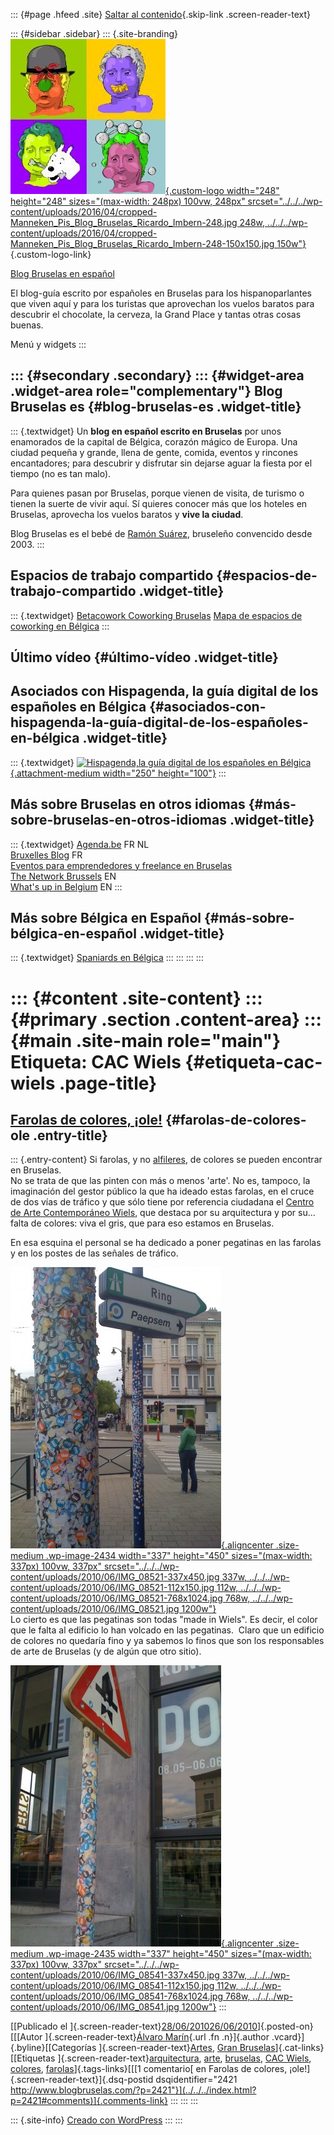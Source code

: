 ::: {#page .hfeed .site}
[Saltar al contenido](index.html#content){.skip-link
.screen-reader-text}

::: {#sidebar .sidebar}
::: {.site-branding}
[![](../../../wp-content/uploads/2016/04/cropped-Manneken_Pis_Blog_Bruselas_Ricardo_Imbern-248.jpg){.custom-logo
width="248" height="248" sizes="(max-width: 248px) 100vw, 248px"
srcset="../../../wp-content/uploads/2016/04/cropped-Manneken_Pis_Blog_Bruselas_Ricardo_Imbern-248.jpg 248w, ../../../wp-content/uploads/2016/04/cropped-Manneken_Pis_Blog_Bruselas_Ricardo_Imbern-248-150x150.jpg 150w"}](../../../index.html){.custom-logo-link}

[Blog Bruselas en español](../../../index.html)

El blog-guía escrito por españoles en Bruselas para los hispanoparlantes
que viven aquí y para los turistas que aprovechan los vuelos baratos
para descubrir el chocolate, la cerveza, la Grand Place y tantas otras
cosas buenas.

Menú y widgets
:::

::: {#secondary .secondary}
::: {#widget-area .widget-area role="complementary"}
Blog Bruselas es {#blog-bruselas-es .widget-title}
----------------

::: {.textwidget}
Un **blog en español escrito en Bruselas** por unos enamorados de la
capital de Bélgica, corazón mágico de Europa. Una ciudad pequeña y
grande, llena de gente, comida, eventos y rincones encantadores; para
descubrir y disfrutar sin dejarse aguar la fiesta por el tiempo (no es
tan malo).

Para quienes pasan por Bruselas, porque vienen de visita, de turismo o
tienen la suerte de vivir aquí. Sí quieres conocer más que los hoteles
en Bruselas, aprovecha los vuelos baratos y **vive la ciudad**.

Blog Bruselas es el bebé de [Ramón Suárez](http://www.ramonsuarez.com),
bruseleño convencido desde 2003.
:::

Espacios de trabajo compartido {#espacios-de-trabajo-compartido .widget-title}
------------------------------

::: {.textwidget}
[Betacowork Coworking Bruselas](http://www.betacowork.com) [Mapa de
espacios de coworking en Bélgica](http://coworkingbelgium.com)
:::

Último vídeo {#último-vídeo .widget-title}
------------

Asociados con Hispagenda, la guía digital de los españoles en Bélgica {#asociados-con-hispagenda-la-guía-digital-de-los-españoles-en-bélgica .widget-title}
---------------------------------------------------------------------

::: {.textwidget}
[![Hispagenda,la guía digital de los españoles en
Bélgica](../../../wp-content/uploads/2010/04/Hispagenda-250px.gif "Hispagenda, la guía digital de los españoles en Bélgica"){.attachment-medium
width="250" height="100"}](http://www.hispagenda.com)
:::

Más sobre Bruselas en otros idiomas {#más-sobre-bruselas-en-otros-idiomas .widget-title}
-----------------------------------

::: {.textwidget}
[Agenda.be](http://www.agenda.be) FR NL\
[Bruxelles Blog](http://www.bxlblog.be/) FR\
[Eventos para emprendedores y freelance en
Bruselas](http://www.betacowork.com/events/)\
[The Network
Brussels](http://groups.yahoo.com/group/TheNetworkBrussels/) EN\
[What\'s up in Belgium](http://www.whatsupin.be/) EN
:::

Más sobre Bélgica en Español {#más-sobre-bélgica-en-español .widget-title}
----------------------------

::: {.textwidget}
[Spaniards en Bélgica](http://www.spaniards.es/paises/belgica)
:::
:::
:::
:::

::: {#content .site-content}
::: {#primary .section .content-area}
::: {#main .site-main role="main"}
Etiqueta: CAC Wiels {#etiqueta-cac-wiels .page-title}
===================

[Farolas de colores, ¡ole!](../../../index.html?p=2421) {#farolas-de-colores-ole .entry-title}
-------------------------------------------------------

::: {.entry-content}
Si farolas, y no
[alfileres](http://www.youtube.com/watch?v=2kTazZdMUCw), de colores se
pueden encontrar en Bruselas.\
No se trata de que las pinten con más o menos 'arte'. No es, tampoco, la
imaginación del gestor público la que ha ideado estas farolas, en el
cruce de dos vías de tráfico y que sólo tiene por referencia ciudadana
el [Centro de Arte Contemporáneo
Wiels](http://www.wiels.org/site2/home.php), que destaca por su
arquitectura y por su... falta de colores: viva el gris, que para eso
estamos en Bruselas.

En esa esquina el personal se ha dedicado a poner pegatinas en las
farolas y en los postes de las señales de tráfico.

[![](../../../wp-content/uploads/2010/06/IMG_08521-337x450.jpg){.aligncenter
.size-medium .wp-image-2434 width="337" height="450"
sizes="(max-width: 337px) 100vw, 337px"
srcset="../../../wp-content/uploads/2010/06/IMG_08521-337x450.jpg 337w, ../../../wp-content/uploads/2010/06/IMG_08521-112x150.jpg 112w, ../../../wp-content/uploads/2010/06/IMG_08521-768x1024.jpg 768w, ../../../wp-content/uploads/2010/06/IMG_08521.jpg 1200w"}](http://www.blogbruselas.com/2010/06/farolas-de-colores-%c2%a1ole.html/img_0852-2)\
Lo cierto es que las pegatinas son todas "made in Wiels". Es decir, el
color que le falta al edificio lo han volcado en las pegatinas.  Claro
que un edificio de colores no quedaría fino y ya sabemos lo finos que
son los responsables de arte de Bruselas (y de algún que otro sitio).

[![](../../../wp-content/uploads/2010/06/IMG_08541-337x450.jpg){.aligncenter
.size-medium .wp-image-2435 width="337" height="450"
sizes="(max-width: 337px) 100vw, 337px"
srcset="../../../wp-content/uploads/2010/06/IMG_08541-337x450.jpg 337w, ../../../wp-content/uploads/2010/06/IMG_08541-112x150.jpg 112w, ../../../wp-content/uploads/2010/06/IMG_08541-768x1024.jpg 768w, ../../../wp-content/uploads/2010/06/IMG_08541.jpg 1200w"}](http://www.blogbruselas.com/2010/06/farolas-de-colores-%c2%a1ole.html/img_0854-2)
:::

[[Publicado el
]{.screen-reader-text}[28/06/201026/06/2010](../../../index.html?p=2421)]{.posted-on}[[[Autor
]{.screen-reader-text}[Álvaro Marín](../../../index.html?author=4){.url
.fn .n}]{.author .vcard}]{.byline}[[Categorías
]{.screen-reader-text}[Artes](../../category/artes/index.html), [Gran
Bruselas](../../category/gran-bruselas/index.html)]{.cat-links}[[Etiquetas
]{.screen-reader-text}[arquitectura](../arquitectura/index.html),
[arte](../arte/index.html), [bruselas](../bruselas/index.html), [CAC
Wiels](index.html), [colores](../colores/index.html),
[farolas](../farolas/index.html)]{.tags-links}[[[1 comentario[ en
Farolas de colores, ¡ole!]{.screen-reader-text}]{.dsq-postid
dsqidentifier="2421 http://www.blogbruselas.com/?p=2421"}](../../../index.html?p=2421#comments)]{.comments-link}
:::
:::
:::

::: {.site-info}
[Creado con WordPress](https://es.wordpress.org/)
:::
:::
